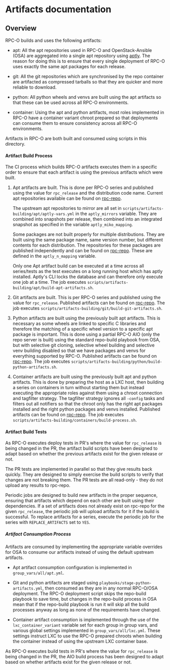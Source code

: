 # Artifacts documentation

## Overview

RPC-O builds and uses the following artifacts:

* apt: All the apt repositories used in RPC-O and OpenStack-Ansible (OSA) are
  aggregated into a single apt repository using
  [aptly](https://www.aptly.info/). The reason for doing this is to ensure
  that every single deployment of RPC-O uses exactly the same apt packages
  for each release.

* git: All the git repositories which are synchronised by the repo container
  are artifacted as compressed tarballs so that they are quicker and more
  reliable to download.

* python: All python wheels and venvs are built using the apt artifacts so
  that these can be used across all RPC-O environments.

* container: Using the apt and python artifacts, most roles implemented in
  RPC-O have a container variant chroot prepared so that deployments can
  consume them to ensure consistency across all RPC-O environments.

Artifacts in RPC-O are both built and consumed using scripts in this
directory.


#### Artifact Build Process

The CI process which builds RPC-O artifacts executes them in a specific
order to ensure that each artifact is using the previous artifacts which
were built.

1. Apt artifacts are built. This is done per RPC-O series and published
   using the value for ``rpc_release`` and the distribution code name.
   Current apt repositories available can be found on
   [rpc-repo](http://rpc-repo.rackspace.com/apt-mirror/integrated/dists/).

   The upstream apt repositories to mirror are all set in
   ``scripts/artifacts-building/apt/aptly-vars.yml`` in the ``aptly_mirrors``
   variable. They are combined into snapshots per release, then combined into
   an integrated snapshot as specified in the variable ``aptly_miko_mapping``.

   Some packages are not built properly for multiple distributions. They are
   built using the same package name, same version number, but different
   contents for each distribution. The repositories for these packages are
   published independently and can be found on
   [rpc-repo](http://rpc-repo.rackspace.com/apt-mirror/independant/).
   These are defined in the ``aptly_n_mapping`` variable.

   Only one Apt artifact build can be executed at a time across all
   series/tests as the test executes on a long running host which has
   aptly installed. Aptly's CLI locks the database and can therefore only
   execute one job at a time. The job executes
   ``scripts/artifacts-building/apt/build-apt-artifacts.sh``.

2. Git artifacts are built. This is per RPC-O series and published using
   the value for ``rpc_release``. Published artifacts can be found on
   [rpc-repo](http://rpc-repo.rackspace.com/git-archives/). The job
   executes ``scripts/artifacts-building/git/build-git-artifacts.sh``.

3. Python artifacts are built using the previously built apt artifacts.
   This is necessary as some wheels are linked to specific C libraries
   and therefore the matching of a specific wheel version to a specific
   apt package is important. This is done using a partial RPC-O AIO (only
   the repo server is built) using the standard repo-build playbook from
   OSA, but with selective git cloning, selective wheel building and
   selective venv building disabled so that we have packages and venvs
   for everything supported by RPC-O. Published artifacts can be found
   on [rpc-repo](http://rpc-repo.rackspace.com/os-releases/). The job
   executes ``scripts/artifacts-building/python/build-python-artifacts.sh``.

4. Container artifacts are built using the previously built apt and python
   artifacts. This is done by preparing the host as a LXC host, then building
   a series on containers in turn without starting them but instead executing
   the appropriate roles against them using a chroot connection and tagfilter
   strategy. The tagfilter strategy ignores all ``-config`` tasks and filters
   out all notifiers so that the chroot only has the right apt packages
   installed and the right python packages and venvs installed. Published
   artifacts can be found on
   [rpc-repo](http://rpc-repo.rackspace.com/lxc-images/). The job executes
   ``scripts/artifacts-building/containers/build-process.sh``.


#### Artifact Build Tests

As RPC-O executes deploy tests in PR's where the value for ``rpc_release`` is
being changed in the PR, the artifact build scripts have been designed to
adapt based on whether the previous artifacts exist for the given release or
not.

The PR tests are implemented in parallel so that they give results back
quickly. They are designed to simply exercise the build scripts to verify
that changes are not breaking them. The PR tests are all read-only - they
do not upload any results to rpc-repo.

Periodic jobs are designed to build new artifacts in the proper sequence,
ensuring that artifacts which depend on each other are built using their
dependencies. If a set of artifacts does not already exist on rpc-repo
for the given ``rpc_release``, the periodic job will upload artifacts
for it if the build is successful. To replace artifacts for a series,
execute the periodic job for the series with ``REPLACE_ARTIFACTS`` set to
``YES``.


##### Artifact Consumption Process

Artifacts are consumed by implementing the appropriate variable overrides for
OSA to consume our artifacts instead of using the default upstream artifacts.

* Apt artifact consumption configuration is implemented in
  ``group_vars/all/apt.yml``.

* Git and python artifacts are staged using
  ``playbooks/stage-python-artifacts.yml``, then consumed as they are in
  any normal RPC-O/OSA deployment. The RPC-O deployment script skips the
  repo-build playbook to save time, but changes in the repo-build process in
  OSA mean that if the repo-build playbook is run it will skip all the build
  processes anyway as long as none of the requirements have changed.

* Container artifact consumption is implemented through the use of the
  ``lxc_container_variant`` variable set for each group in group vars, and
  various global settings implemented in ``group_vars/all/lxc.yml``. These
  settings instruct LXC to use the RPC-O prepared chroots when building the
  container instead of using the upstream LXC container base.

As RPC-O executes build tests in PR's where the value for ``rpc_release`` is
being changed in the PR, the AIO build process has been designed to adapt
based on whether artifacts exist for the given release or not.
